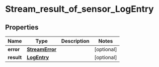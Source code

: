 

# Stream_result_of_sensor_LogEntry

## Properties

Name | Type | Description | Notes
------------ | ------------- | ------------- | -------------
**error** | [**StreamError**](StreamError.md) |  |  [optional]
**result** | [**LogEntry**](LogEntry.md) |  |  [optional]



